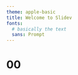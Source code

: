 ```yaml
---
theme: apple-basic
title: Welcome to Slidev
fonts:
  # basically the text
  sans: Prompt
---
```


# 00
